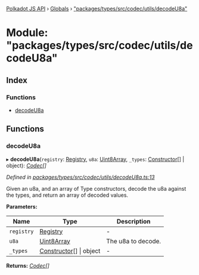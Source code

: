 [Polkadot JS API](../README.md) › [Globals](../globals.md) › ["packages/types/src/codec/utils/decodeU8a"](_packages_types_src_codec_utils_decodeu8a_.md)

# Module: "packages/types/src/codec/utils/decodeU8a"

## Index

### Functions

* [decodeU8a](_packages_types_src_codec_utils_decodeu8a_.md#decodeu8a)

## Functions

###  decodeU8a

▸ **decodeU8a**(`registry`: [Registry](../interfaces/_packages_types_src_types_registry_.registry.md), `u8a`: [Uint8Array](../classes/_packages_types_src_codec_raw_.raw.md#static-uint8array), `_types`: [Constructor](../interfaces/_packages_types_src_types_codec_.constructor.md)[] | object): *[Codec](../interfaces/_packages_types_src_types_codec_.codec.md)[]*

*Defined in [packages/types/src/codec/utils/decodeU8a.ts:13](https://github.com/polkadot-js/api/blob/b56c1a828/packages/types/src/codec/utils/decodeU8a.ts#L13)*

Given an u8a, and an array of Type constructors, decode the u8a against the
types, and return an array of decoded values.

**Parameters:**

Name | Type | Description |
------ | ------ | ------ |
`registry` | [Registry](../interfaces/_packages_types_src_types_registry_.registry.md) | - |
`u8a` | [Uint8Array](../classes/_packages_types_src_codec_raw_.raw.md#static-uint8array) | The u8a to decode. |
`_types` | [Constructor](../interfaces/_packages_types_src_types_codec_.constructor.md)[] &#124; object | - |

**Returns:** *[Codec](../interfaces/_packages_types_src_types_codec_.codec.md)[]*
